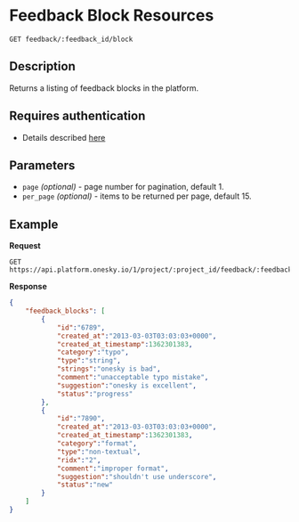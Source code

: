 # Feedback Block Resources
    GET feedback/:feedback_id/block

## Description
Returns a listing of feedback blocks in the platform.

## Requires authentication
- Details described [here](/README.md#authentication)

## Parameters
- `page` _(optional)_ - page number for pagination, default 1.
- `per_page` _(optional)_ - items to be returned per page, default 15.

## Example
**Request**

    GET https://api.platform.onesky.io/1/project/:project_id/feedback/:feedback_id/block

**Response**
``` json
{
    "feedback_blocks": [
        {
            "id":"6789",
            "created_at":"2013-03-03T03:03:03+0000",
            "created_at_timestamp":1362301383,
            "category":"typo",
            "type":"string",
            "strings":"onesky is bad",
            "comment":"unacceptable typo mistake",
            "suggestion":"onesky is excellent",
            "status":"progress"
        },
        {
            "id":"7890",
            "created_at":"2013-03-03T03:03:03+0000",
            "created_at_timestamp":1362301383,
            "category":"format",
            "type":"non-textual",
            "ridx":"2",
            "comment":"improper format",
            "suggestion":"shouldn't use underscore",
            "status":"new"
        }
    ]
}
```